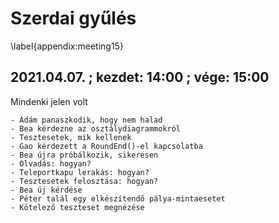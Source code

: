 # Szerdai gyűlés
\label{appendix:meeting15}

## 2021.04.07. ; kezdet: 14:00 ; vége: 15:00

Mindenki jelen volt

	- Ádám panaszkodik, hogy nem halad
	- Bea kérdezne az osztálydiagrammokról
	- Tesztesetek, mik kellenek
	- Gao kérdezett a RoundEnd()-el kapcsolatba
	- Bea újra próbálkozik, sikeresen
	- Olvadás: hogyan?
	- Teleportkapu lerakás: hogyan?
	- Tesztesetek felosztása: hogyan?
	- Bea új kérdése
	- Péter talál egy elkészítendő pálya-mintaesetet
	- Kötelező teszteset megnézése